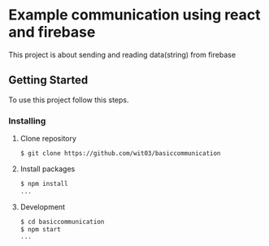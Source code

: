 # Example communication using react and firebase
This project is about sending and reading data(string) from firebase

## Getting Started
To use this project follow this steps.


### Installing

01. Clone repository

    ```markdown
    $ git clone https://github.com/wit03/basiccommunication
    ```

02. Install packages

    ```markdown
    $ npm install
    ...
    ```
03. Development

    ```markdown
    $ cd basiccommunication
    $ npm start
    ...
    ```

